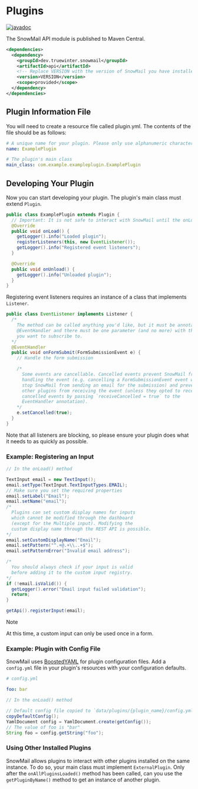# Plugins

[![javadoc](https://javadoc.io/badge2/dev.truewinter.snowmail/api/javadoc.svg)](https://javadoc.io/doc/dev.truewinter.snowmail/api)

The SnowMail API module is published to Maven Central.

```xml
<dependencies>
  <dependency>
    <groupId>dev.truewinter.snowmail</groupId>
    <artifactId>api</artifactId>
    <!-- Replace VERSION with the version of SnowMail you have installed -->
    <version>VERSION</version>
    <scope>provided</scope>
  </dependency>
</dependencies>
```

## Plugin Information File

You will need to create a resource file called plugin.yml. The contents of the file should be as follows:

```yml
# A unique name for your plugin. Please only use alphanumeric characters and dashes.
name: ExamplePlugin

# The plugin's main class
main_class: com.example.exampleplugin.ExamplePlugin
```

## Developing Your Plugin

Now you can start developing your plugin. The plugin's main class must extend `Plugin`.

```java
public class ExamplePlugin extends Plugin {
  // Important: It is not safe to interact with SnowMail until the onLoad() method is called
  @Override
  public void onLoad() {
    getLogger().info("Loaded plugin");
    registerListeners(this, new EventListener());
    getLogger().info("Registered event listeners");
  }

  @Override
  public void onUnload() {
    getLogger().info("Unloaded plugin");
  }
}
```

Registering event listeners requires an instance of a class that implements `Listener`.

```java
public class EventListener implements Listener {
  /*
    The method can be called anything you'd like, but it must be annotated with
    @EventHandler and there must be one parameter (and no more) with the Event
    you want to subscribe to.
  */
  @EventHandler
  public void onFormSubmit(FormSubmissionEvent e) {
    // Handle the form submission

    /*
      Some events are cancellable. Cancelled events prevent SnowMail from
      handling the event (e.g. cancelling a FormSubmissionEvent event will
      stop SnowMail from sending an email for the submission) and prevent
      other plugins from receiving the event (unless they opted to receive
      cancelled events by passing `receiveCancelled = true` to the
      EventHandler annotation).
    */
    e.setCancelled(true);
  }
}
```

Note that all listeners are blocking, so please ensure your plugin does what it needs to as quickly as possible.

### Example: Registering an Input

```java
// In the onLoad() method

TextInput email = new TextInput();
email.setType(TextInput.TextInputTypes.EMAIL);
// Make sure you set the required properties
email.setLabel("Email");
email.setName("email");
/*
  Plugins can set custom display names for inputs
  which cannot be modified through the dashboard
  (except for the Multiple input). Modifying the
  custom display name through the REST API is possible.
*/
email.setCustomDisplayName("Email");
email.setPattern("^.+@.+\\..+$");
email.setPatternError("Invalid email address");

/*
  You should always check if your input is valid
  before adding it to the custom input registry.
*/
if (!email.isValid()) {
  getLogger().error("Email input failed validation");
  return;
}

getApi().registerInput(email);
```

> [!NOTE]
> At this time, a custom input can only be used once in a form.


### Example: Plugin with Config File

SnowMail uses [BoostedYAML](https://dejvokep.gitbook.io/boostedyaml) for plugin configuration files. Add a `config.yml` file in your plugin's resources with your configuration defaults.

```yml
# config.yml

foo: bar
```

```java
// In the onLoad() method

// Default config file copied to `data/plugins/{plugin_name}/config.yml
copyDefaultConfig();
YamlDocument config = YamlDocument.create(getConfig());
// The value of foo is "bar"
String foo = config.getString("foo");
```

### Using Other Installed Plugins

SnowMail allows plugins to interact with other plugins installed on the same instance. To do so, your main class must implement `ExternalPlugin`. Only after the `onAllPluginsLoaded()` method has been called, can you use the `getPluginByName()` method to get an instance of another plugin.
